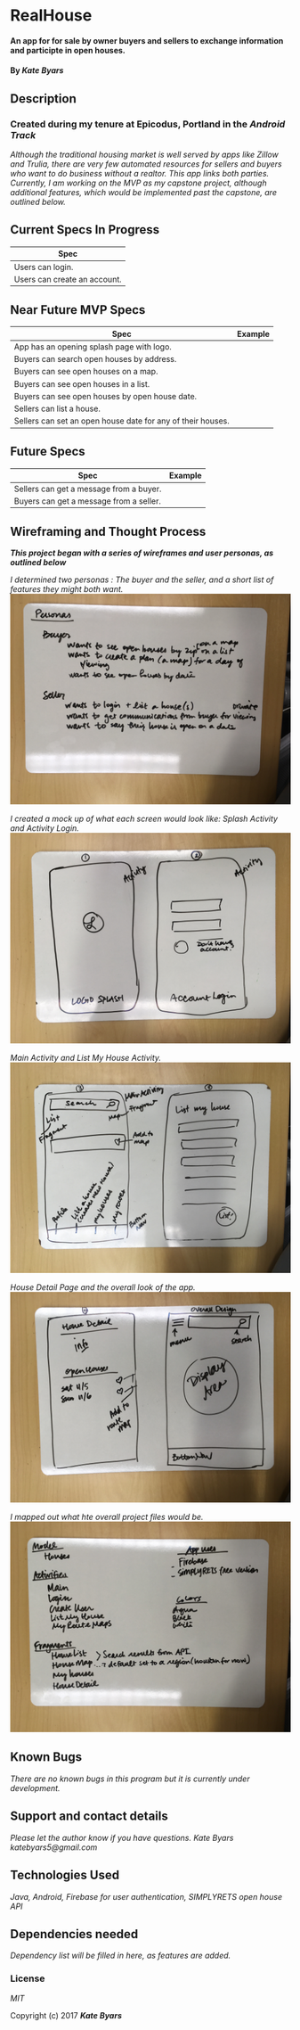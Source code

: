 # RealHouse

#### An app for for sale by owner buyers and sellers to exchange information and participte in open houses.

#### By _**Kate Byars**_

## Description
### Created during my tenure at Epicodus, Portland in the _**Android Track**_

_Although the traditional housing market is well served by apps like Zillow and Trulia, there are very few automated resources for sellers and buyers who want to do business without a realtor. This app links both parties. Currently, I am working on the MVP as my capstone project, although additional features, which would be implemented past the capstone, are outlined below._

## Current Specs In Progress

| Spec |
| ----------|
| Users can login. |
| Users can create an account. |


## Near Future MVP Specs

| Spec | Example|
| ----------| ------------- |
| App has an opening splash page with logo. |
| Buyers can search open houses by address. |
| Buyers can see open houses on a map. |
| Buyers can see open houses in a list. |
| Buyers can see open houses by open house date.|
| Sellers can list a house.|
| Sellers can set an open house date for any of their houses.|


## Future Specs


| Spec | Example|
| ----------| ------------- |
| Sellers can get a message from a buyer.|
| Buyers can get a message from a seller.|


## Wireframing and Thought Process
_**This project began with a series of wireframes and user personas, as outlined below**_

_I determined two personas : The buyer and the seller, and a short list of features they might both want._
![Description](https://github.com/katebyars/RealHouse/blob/master/app/src/main/res/drawable/BuyerPersonas.JPG)

_I created a mock up of what each screen would look like: Splash Activity and Activity Login._
![Description](https://github.com/katebyars/RealHouse/blob/master/app/src/main/res/drawable/Frame1and2.JPG)

_Main Activity and List My House Activity._
![Description](https://github.com/katebyars/RealHouse/blob/master/app/src/main/res/drawable/Frame3and4.JPG)

_House Detail Page and the overall look of the app._
![Description](https://github.com/katebyars/RealHouse/blob/master/app/src/main/res/drawable/HouseDetailAndOverall.JPG)

_I mapped out what hte overall project files would be._
![Description](https://github.com/katebyars/RealHouse/blob/master/app/src/main/res/drawable/ProjectStructure.JPG)


## Known Bugs

_There are no known bugs in this program but it is currently under development._

## Support and contact details

_Please let the author know if you have questions. Kate Byars katebyars5@gmail.com_

## Technologies Used

_Java, Android, Firebase for user authentication, SIMPLYRETS open house API_

## Dependencies needed
_Dependency list will be filled in here, as features are added._

### License

*MIT*

Copyright (c) 2017 **_Kate Byars_**